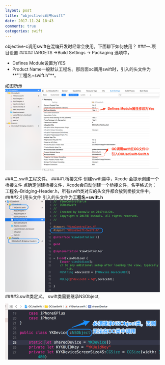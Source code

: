 ```yaml
---
layout: post
title: "objectivec调用swift"
date: 2017-11-24 18:43
comments: true
categories: swift
---
```


objective-c调用swift在混编开发时经常会使用。下面聊下如何使用？
###一.项目设置
#####TARGETS ->Build Settings -> Packaging 选项中，
* Defines Module设置为YES
* Product Name一般默认工程名。那后面oc调用swift时，引入的头文件为**"工程名+swift.h"**。

如图所示
![image](/images/post/2017-11-24-objectivecdiao-yong-swift/setting.png) 

###二.swift工程文件。
####1.桥接文件
创建swift类中，Xcode 会提示创建一个桥接文件 点确定创建桥接文件，Xcode会自动创建一个桥接文件，名字格式为：工程名-Bridging-Header.h，所有swift类对应的头文件都会放到桥接文件中。
####2.引用头文件
引入的头文件为**工程名+swift.h**
![image](/images/post/2017-11-24-objectivecdiao-yong-swift/demo_overview.png) 
####3.swift类定义。
swift类需要继承NSObject,

![image](/images/post/2017-11-24-objectivecdiao-yong-swift/class_overview.png) 


